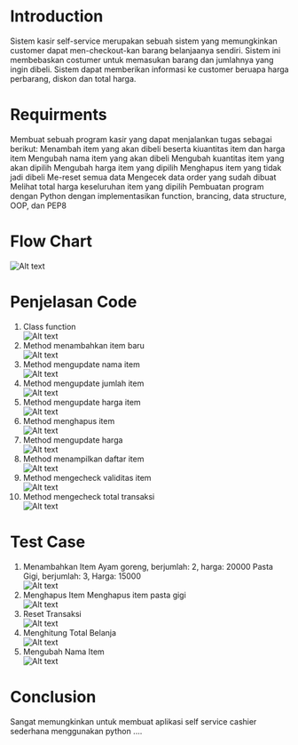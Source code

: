 # Introduction <br/>
Sistem kasir self-service merupakan sebuah sistem yang memungkinkan customer dapat men-checkout-kan barang belanjaanya sendiri. Sistem ini membebaskan costumer untuk memasukan barang dan jumlahnya yang ingin dibeli. Sistem dapat memberikan informasi ke customer beruapa harga perbarang, diskon dan total harga.

# Requirments <br/>
Membuat sebuah program kasir yang dapat menjalankan tugas sebagai berikut:
    Menambah item yang akan dibeli beserta kiuantitas item dan harga item
    Mengubah nama item yang akan dibeli
    Mengubah kuantitas item yang akan dipilih
    Mengubah harga item yang dipilih
    Menghapus item yang tidak jadi dibeli
    Me-reset semua data
    Mengecek data order yang sudah dibuat
    Melihat total harga keseluruhan item yang dipilih
Pembuatan program dengan Python dengan implementasikan function, brancing, data structure, OOP, dan PEP8

# Flow Chart <br/>
<img src="https://github.com/randityateri/Cashier/blob/master/Flowchart.png" alt="Alt text" title="FlowChart"> <br/>

# Penjelasan Code <br/>
1. Class function <br/>
   <img src="https://github.com/randityateri/Cashier/blob/master/1.class.png" alt="Alt text" title="Class Function"> <br/>
2. Method menambahkan item baru <br/>
   <img src="https://github.com/randityateri/Cashier/blob/master/2.add_item.png" alt="Alt text" title="new_item"> <br/>
3. Method mengupdate nama item <br/>
   <img src="https://github.com/randityateri/Cashier/blob/master/3.update_item_name.png" alt="Alt text" title="update_name"> <br/>
4. Method mengupdate jumlah item <br/>
   <img src="https://github.com/randityateri/Cashier/blob/master/4.update_item_qty.png" alt="Alt text" title="update_qty"> <br/>
5. Method mengupdate harga item <br/>
   <img src="https://github.com/randityateri/Cashier/blob/master/5.update_item_price.png" alt="Alt text" title="update_price"> <br/>
6. Method menghapus item <br/>
   <img src="https://github.com/randityateri/Cashier/blob/master/6.delete_item.png" alt="Alt text" title="delete"> <br/>
7. Method mengupdate harga <br/>
   <img src="https://github.com/randityateri/Cashier/blob/master/7.reset_trans.png" alt="Alt text" title="reset"> <br/> 
8. Method menampilkan daftar item <br/>
   <img src="https://github.com/randityateri/Cashier/blob/master/8.print_order.png" alt="Alt text" title="print"> <br/>
9. Method mengecheck validitas item <br/>
   <img src="https://github.com/randityateri/Cashier/blob/master/9.check_order.png" alt="Alt text" title="check"> <br/>
10. Method mengecheck total transaksi <br/>
   <img src="https://github.com/randityateri/Cashier/blob/master/10.total_prize.png" alt="Alt text" title="total_price"> <br/>
# Test Case <br/>
1. Menambahkan Item
   Ayam goreng, berjumlah: 2, harga: 20000
   Pasta Gigi, berjumlah: 3, Harga: 15000 <br/>
   <img src="https://github.com/randityateri/Cashier/blob/master/11.c1.png" alt="Alt text" title="case1"> <br/>
2. Menghapus Item
   Menghapus item pasta gigi <br/>
   <img src="https://github.com/randityateri/Cashier/blob/master/12.c2.png" alt="Alt text" title="case2"> <br/>
3. Reset Transaksi <br/>
   <img src="https://github.com/randityateri/Cashier/blob/master/13.c3.png" alt="Alt text" title="case3"> <br/>
4. Menghitung Total Belanja <br/>
   <img src="https://github.com/randityateri/Cashier/blob/master/14.c4.png" alt="Alt text" title="case4"> <br/>
5. Mengubah Nama Item <br/>
   <img src="https://github.com/randityateri/Cashier/blob/master/15.c5.png" alt="Alt text" title="case5"> <br/>

# Conclusion
Sangat memungkinkan untuk membuat aplikasi self service cashier sederhana menggunakan python
 ....
